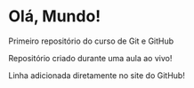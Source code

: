 # Olá, Mundo!
 Primeiro repositório do curso de Git e GitHub

 Repositório criado durante uma aula ao vivo!

 Linha adicionada diretamente no site do GitHub!
